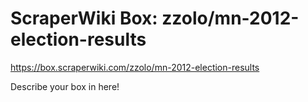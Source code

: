 # ScraperWiki Box: zzolo/mn-2012-election-results #

https://box.scraperwiki.com/zzolo/mn-2012-election-results

Describe your box in here!
